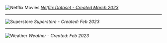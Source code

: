 
![Netflix Movies](https://user-images.githubusercontent.com/124378648/230902986-c08b0d0d-2a79-4dc6-809c-001aadfd3c74.gif)
[_Netflix Dataset - Created March 2023_](https://github.com/LColdridge/Dashboard_Gallery/blob/main/netflix_titles.xlsx)
  
---

![Superstore](https://user-images.githubusercontent.com/124378648/230907066-adb79537-0ffb-4e01-b00e-0a1b2a1b0263.gif)
_Superstore - Created: Feb 2023_

---

![Weather](https://user-images.githubusercontent.com/124378648/230908378-5775c349-83ce-489d-9fc1-df7015b56fce.gif)
_Weather - Created: Feb 2023_

